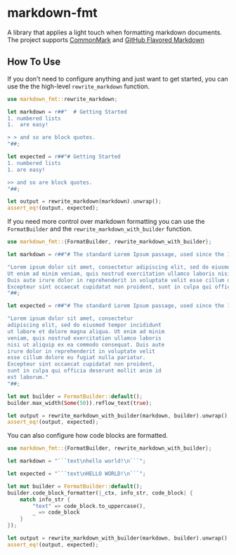 # markdown-fmt

A library that applies a light touch when formatting markdown documents.
The project supports [CommonMark] and [GitHub Flavored Markdown]

[CommonMark]: https://spec.commonmark.org/
[GitHub Flavored Markdown]: https://github.github.com/gfm/


## How To Use

If you don't need to configure anything and just want to get started, you can use the the high-level
`rewrite_markdown` function.

```rust
use markdown_fmt::rewrite_markdown;

let markdown = r##"  # Getting Started
1. numbered lists
1.  are easy!

> > and so are block quotes.
"##;

let expected = r##"# Getting Started
1. numbered lists
1. are easy!

>> and so are block quotes.
"##;

let output = rewrite_markdown(markdown).unwrap();
assert_eq!(output, expected);
```

If you need more control over markdown formatting you can use the `FormatBuilder` and the
`rewrite_markdown_with_builder` function.


```rust
use markdown_fmt::{FormatBuilder, rewrite_markdown_with_builder};

let markdown = r##"# The standard Lorem Ipsum passage, used since the 1500s

"Lorem ipsum dolor sit amet, consectetur adipiscing elit, sed do eiusmod tempor incididunt ut labore et dolore magna aliqua.
Ut enim ad minim veniam, quis nostrud exercitation ullamco laboris nisi ut aliquip ex ea commodo consequat.
Duis aute irure dolor in reprehenderit in voluptate velit esse cillum dolore eu fugiat nulla pariatur.
Excepteur sint occaecat cupidatat non proident, sunt in culpa qui officia deserunt mollit anim id est laborum."
"##;

let expected = r##"# The standard Lorem Ipsum passage, used since the 1500s

"Lorem ipsum dolor sit amet, consectetur
adipiscing elit, sed do eiusmod tempor incididunt
ut labore et dolore magna aliqua. Ut enim ad minim
veniam, quis nostrud exercitation ullamco laboris
nisi ut aliquip ex ea commodo consequat. Duis aute
irure dolor in reprehenderit in voluptate velit
esse cillum dolore eu fugiat nulla pariatur.
Excepteur sint occaecat cupidatat non proident,
sunt in culpa qui officia deserunt mollit anim id
est laborum."
"##;

let mut builder = FormatBuilder::default();
builder.max_width(Some(50)).reflow_text(true);

let output = rewrite_markdown_with_builder(markdown, builder).unwrap();
assert_eq!(output, expected);
```

You can also configure how code blocks are formatted.

````rust
use markdown_fmt::{FormatBuilder, rewrite_markdown_with_builder};

let markdown = "```text\nhello world!\n```";

let expected = "```text\nHELLO WORLD!\n```";

let mut builder = FormatBuilder::default();
builder.code_block_formatter(|_ctx, info_str, code_block| {
    match info_str {
        "text" => code_block.to_uppercase(),
        _ => code_block
    }
});

let output = rewrite_markdown_with_builder(markdown, builder).unwrap();
assert_eq!(output, expected);
`````
